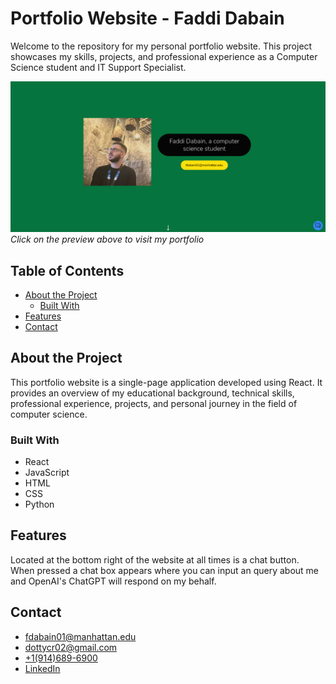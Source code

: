 # Portfolio Website - Faddi Dabain

Welcome to the repository for my personal portfolio website. This project showcases my skills, projects, and professional experience as a Computer Science student and IT Support Specialist.

[<img src="./vite-project/src/assets/images/SitePreview.png">](https://dabainfolio.web.app/)
*Click on the preview above to visit my portfolio*

## Table of Contents

- [About the Project](#about-the-project)
  - [Built With](#built-with)
- [Features](#features)
- [Contact](#contact)

## About the Project

This portfolio website is a single-page application developed using React. It provides an overview of my educational background, technical skills, professional experience, projects, and personal journey in the field of computer science.

### Built With

- React
- JavaScript
- HTML
- CSS
- Python

## Features

Located at the bottom right of the website at all times is a chat button. When pressed a chat box appears where you can input an query about me and OpenAI's ChatGPT will respond on my behalf.

## Contact

- [fdabain01@manhattan.edu](mailto:fdabain01@manhattan.edu)
- [dottycr02@gmail.com](mailto:dottycr02@gmail.com)
- [+1(914)689-6900](tel:+19146896900)
- [LinkedIn](https://www.linkedin.com/in/faddi-dabain-556698171/)
